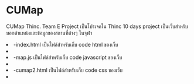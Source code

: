 # CUMap
CUMap Thinc. Team E Project
เป็นโปรเจคใน Thinc 10 days project 
เป็นเว็บสำหรับบอกตำแหน่งและข้อมูลของสถานที่ต่างๆ ในจุฬา<br/>
  <li>-index.html เป็นไฟล์สำหรับเก็บ code html ของเว็บ<br/><li/>
  <li>-map.js เป็นไฟล์สำหรับเก็บ code javascript ของเว็บ<br/><li/>
  <li>-cumap2.html เป็นไฟล์สำหรับเก็บ code css ของเว็บ<br/><li/>
